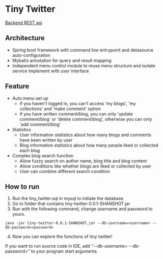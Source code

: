 # Tiny Twitter

[Backend REST api](https://tiny-twitter-backend.herokuapp.com/)


## Architecture

- Spring boot framework with command line entrypoint and datasource auto-configuration
- Mybatis annotation for query and result mapping
- Independent menu control module to reuse menu structure and isolate service implement with user interface

## Feature
- Auto menu set up
  - if you haven't logged in, you can't access 'my blogs', 'my collections' and 'make comment' option
  - if you have written comment/blog, you can only 'update comment/blog' or 'delete comment/blog', otherwise you can only 'add comment/blog'
- Statistics
  - User information statistics about how many blogs and comments have been written by user
  - Blog information statistics about how many people liked or collected each blog
- Complex blog search function
  - Allow fuzzy search on author name, blog title and blog content
  - Allow conditions like whether blogs are liked or collected by user
  - User can combine different search condition

## How to run

1. Run the tiny_twitter.sql in mysql to initiate the database
2. Go to folder that contains tiny-twitter-0.0.1-SHANSHOT.jar
3. Run with the following command, change username and password to yours.
```shell
java -jar tiny-twitter-0.0.1-SHANSHOT.jar --db-username=<username> --db-password=<password>
```
4. Now you can explore the functions of tiny twitter!

If you want to run source code in IDE, add "--db-username=<username> --db-password=<password>" to your program start arguments
